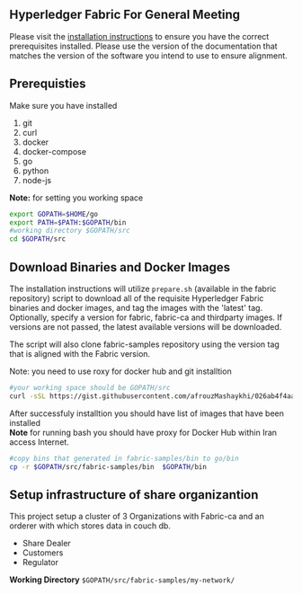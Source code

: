 [//]: # (SPDX-License-Identifier: CC-BY-4.0)

## Hyperledger Fabric For General Meeting

Please visit the [installation instructions](https://hyperledger-fabric.readthedocs.io/en/latest/prereqs.html)
to ensure you have the correct prerequisites installed. Please use the
version of the documentation that matches the version of the software you
intend to use to ensure alignment.

## Prerequisties 

Make sure you have installed 
1. git
2. curl
3. docker
4. docker-compose
5. go
6. python
7. node-js

**Note:** for setting you working space
```bash
export GOPATH=$HOME/go
export PATH=$PATH:$GOPATH/bin
#working directory $GOPATH/src
cd $GOPATH/src
```
## Download Binaries and Docker Images

The installation instructions will utilize `prepare.sh` (available in the fabric repository)
script to download all of the requisite Hyperledger Fabric binaries and docker
images, and tag the images with the 'latest' tag. Optionally,
specify a version for fabric, fabric-ca and thirdparty images. If versions
are not passed, the latest available versions will be downloaded.

The script will also clone fabric-samples repository using the version tag that
is aligned with the Fabric version.

Note: you need to use roxy for docker hub and git installtion

```bash
#your working space should be GOPATH/src
curl -sSL https://gist.githubusercontent.com/afrouzMashaykhi/026ab4f4aa825915c2c9d30001da43d6/raw/7b8746e11f8c59cc25580f6776d1da1665068925/prepare.sh | bash -- 2.0.0 1.4.6 0.4.18

```
After successfuly installtion you should have list of images that have been installed<br/>
**Note** for running bash you should have proxy for Docker Hub within Iran access Internet.<br/>
```bash
#copy bins that generated in fabric-samples/bin to go/bin
cp -r $GOPATH/src/fabric-samples/bin  $GOPATH/bin

```

## Setup infrastructure of share organizantion

This project setup a cluster of 3 Organizations with Fabric-ca and an orderer with which stores data in couch db.
 - Share Dealer
 - Customers
 - Regulator

 **Working Directory** `$GOPATH/src/fabric-samples/my-network/` 

 ```bash

 ```


